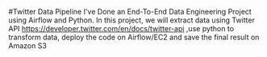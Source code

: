 #Twitter Data Pipeline
I've Done an End-To-End Data Engineering Project using Airflow and Python. In this project, we will extract data using Twitter API https://developer.twitter.com/en/docs/twitter-api
,use python to transform data, deploy the code on Airflow/EC2 and save the final result on Amazon S3
